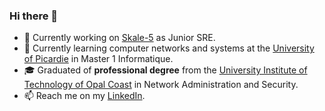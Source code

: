 ### Hi there 👋

- 🔭 Currently working on [Skale-5](https://skale-5.com/) as Junior SRE.
- 🌱 Currently learning computer networks and systems at the [University of Picardie](https://www.u-picardie.fr/) in Master 1 Informatique.
- 🎓 Graduated of **professional degree** from the [University Institute of Technology of Opal Coast](https://www.iut-littoral.fr/) in Network Administration and Security.
- 📫 Reach me on my [LinkedIn](https://www.linkedin.com/in/tanguynicolas/).

<!--
**tanguynicolas/tanguynicolas** is a ✨ _special_ ✨ repository because its `README.md` (this file) appears on your GitHub profile.

Here are some ideas to get you started:

- 🔭 I’m currently working on ...
- 🌱 I’m currently learning ...
- 👯 I’m looking to collaborate on ...
- 🤔 I’m looking for help with ...
- 💬 Ask me about ...
- 📫 How to reach me: ...
- 😄 Pronouns: ...
- ⚡ Fun fact: ...
-->
